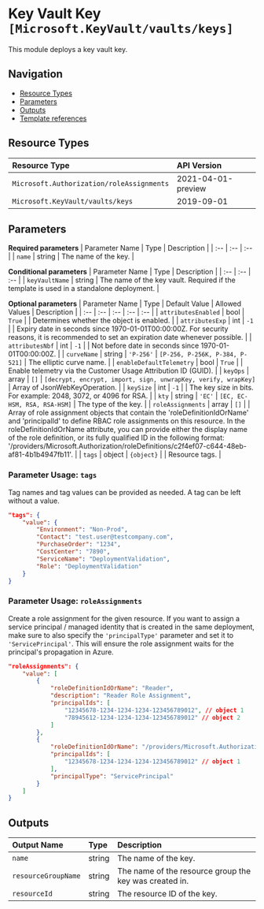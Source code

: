 # Key Vault Key `[Microsoft.KeyVault/vaults/keys]`

This module deploys a key vault key.

## Navigation

- [Resource Types](#Resource-Types)
- [Parameters](#Parameters)
- [Outputs](#Outputs)
- [Template references](#Template-references)

## Resource Types

| Resource Type | API Version |
| :-- | :-- |
| `Microsoft.Authorization/roleAssignments` | 2021-04-01-preview |
| `Microsoft.KeyVault/vaults/keys` | 2019-09-01 |

## Parameters

**Required parameters**
| Parameter Name | Type | Description |
| :-- | :-- | :-- |
| `name` | string | The name of the key. |

**Conditional parameters**
| Parameter Name | Type | Description |
| :-- | :-- | :-- |
| `keyVaultName` | string | The name of the key vault. Required if the template is used in a standalone deployment. |

**Optional parameters**
| Parameter Name | Type | Default Value | Allowed Values | Description |
| :-- | :-- | :-- | :-- | :-- |
| `attributesEnabled` | bool | `True` |  | Determines whether the object is enabled. |
| `attributesExp` | int | `-1` |  | Expiry date in seconds since 1970-01-01T00:00:00Z. For security reasons, it is recommended to set an expiration date whenever possible. |
| `attributesNbf` | int | `-1` |  | Not before date in seconds since 1970-01-01T00:00:00Z. |
| `curveName` | string | `'P-256'` | `[P-256, P-256K, P-384, P-521]` | The elliptic curve name. |
| `enableDefaultTelemetry` | bool | `True` |  | Enable telemetry via the Customer Usage Attribution ID (GUID). |
| `keyOps` | array | `[]` | `[decrypt, encrypt, import, sign, unwrapKey, verify, wrapKey]` | Array of JsonWebKeyOperation. |
| `keySize` | int | `-1` |  | The key size in bits. For example: 2048, 3072, or 4096 for RSA. |
| `kty` | string | `'EC'` | `[EC, EC-HSM, RSA, RSA-HSM]` | The type of the key. |
| `roleAssignments` | array | `[]` |  | Array of role assignment objects that contain the 'roleDefinitionIdOrName' and 'principalId' to define RBAC role assignments on this resource. In the roleDefinitionIdOrName attribute, you can provide either the display name of the role definition, or its fully qualified ID in the following format: '/providers/Microsoft.Authorization/roleDefinitions/c2f4ef07-c644-48eb-af81-4b1b4947fb11'. |
| `tags` | object | `{object}` |  | Resource tags. |

### Parameter Usage: `tags`

Tag names and tag values can be provided as needed. A tag can be left without a value.

```json
"tags": {
    "value": {
        "Environment": "Non-Prod",
        "Contact": "test.user@testcompany.com",
        "PurchaseOrder": "1234",
        "CostCenter": "7890",
        "ServiceName": "DeploymentValidation",
        "Role": "DeploymentValidation"
    }
}
```

### Parameter Usage: `roleAssignments`

Create a role assignment for the given resource. If you want to assign a service principal / managed identity that is created in the same deployment, make sure to also specify the `'principalType'` parameter and set it to `'ServicePrincipal'`. This will ensure the role assignment waits for the principal's propagation in Azure.

```json
"roleAssignments": {
    "value": [
        {
            "roleDefinitionIdOrName": "Reader",
            "description": "Reader Role Assignment",
            "principalIds": [
                "12345678-1234-1234-1234-123456789012", // object 1
                "78945612-1234-1234-1234-123456789012" // object 2
            ]
        },
        {
            "roleDefinitionIdOrName": "/providers/Microsoft.Authorization/roleDefinitions/c2f4ef07-c644-48eb-af81-4b1b4947fb11",
            "principalIds": [
                "12345678-1234-1234-1234-123456789012" // object 1
            ],
            "principalType": "ServicePrincipal"
        }
    ]
}
```

## Outputs

| Output Name | Type | Description |
| :-- | :-- | :-- |
| `name` | string | The name of the key. |
| `resourceGroupName` | string | The name of the resource group the key was created in. |
| `resourceId` | string | The resource ID of the key. |

